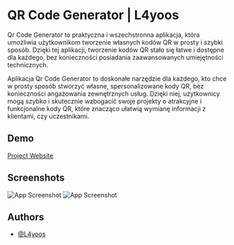 
# QR Code Generator | L4yoos


Qr Code Generator to praktyczna i wszechstronna aplikacja, która umożliwia użytkownikom tworzenie własnych kodów QR w prosty i szybki sposób. Dzięki tej aplikacji, tworzenie kodów QR stało się łatwe i dostępne dla każdego, bez konieczności posiadania zaawansowanych umiejętności technicznych.

Aplikacja Qr Code Generator to doskonałe narzędzie dla każdego, kto chce w prosty sposób stworzyć własne, spersonalizowane kody QR, bez konieczności angażowania zewnętrznych usług. Dzięki niej, użytkownicy mogą szybko i skutecznie wzbogacić swoje projekty o atrakcyjne i funkcjonalne kody QR, które znacząco ułatwią wymianę informacji z klientami, czy uczestnikami.

## Demo

[Project Website](https://qrcode.konraddalecki.pl/)

## Screenshots

![App Screenshot](https://i.imgur.com/fN7Jx8O.png)
![App Screenshot](https://i.imgur.com/dJo6MTJ.png)


## Authors

- [@L4yoos](https://www.github.com/L4yoos)

